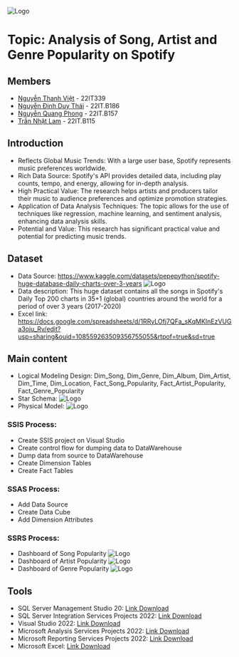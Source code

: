 
![Logo](https://upload.wikimedia.org/wikipedia/vi/5/5a/Logo_tr%C6%B0%E1%BB%9Dng_%C4%90%E1%BA%A1i_h%E1%BB%8Dc_C%C3%B4ng_ngh%E1%BB%87_th%C3%B4ng_tin_v%C3%A0_Truy%E1%BB%81n_th%C3%B4ng_Vi%E1%BB%87t_-_H%C3%A0n%2C_%C4%90%E1%BA%A1i_h%E1%BB%8Dc_%C4%90%C3%A0_N%E1%BA%B5ng.svg)
# Topic: Analysis of Song, Artist and Genre Popularity on Spotify
## Members
- [Nguyễn Thanh Việt](https://github.com/Batmantk12345) - 22IT339
- [Nguyễn Đinh Duy Thái](https://github.com/ThaiNguyen-DEV) - 22IT.B186
- [Nguyễn Quang Phong](https://github.com/zacknguyn) - 22IT.B157
- [Trần Nhật Lam](https://github.com/nhatlam214) - 22IT.B115

## Introduction
- Reflects Global Music Trends: With a large user base, Spotify represents music preferences worldwide.
- Rich Data Source: Spotify's API provides detailed data, including play counts, tempo, and energy, allowing for in-depth analysis.
- High Practical Value: The research helps artists and producers tailor their music to audience preferences and optimize promotion strategies.
- Application of Data Analysis Techniques: The topic allows for the use of techniques like regression, machine learning, and sentiment analysis, enhancing data analysis skills.
- Potential and Value: This research has significant practical value and potential for predicting music trends.

## Dataset
- Data Source: https://www.kaggle.com/datasets/pepepython/spotify-huge-database-daily-charts-over-3-years
![Logo](https://i.postimg.cc/JyYjtQJC/dataset.png)
- Data description: This huge dataset contains all the songs in Spotify's Daily Top 200 charts in 35+1 (global) countries around the world for a period of over 3 years (2017-2020)
- Excel link: https://docs.google.com/spreadsheets/d/1RRyLOfj7QFa_sKqMKInEzVUGa3oju_Rv/edit?usp=sharing&ouid=108559263509356755055&rtpof=true&sd=true

## Main content
- Logical Modeling Design: Dim_Song, Dim_Genre, Dim_Album, Dim_Artist, Dim_Time, Dim_Location, Fact_Song_Popularity, Fact_Artist_Popularity, Fact_Genre_Popularity
- Star Schema:
![Logo](https://i.postimg.cc/hfV8MTFV/star.png)
- Physical Model:
![Logo](https://i.postimg.cc/2LZQsB1R/physical.png)
### SSIS Process:
- Create SSIS project on Visual Studio
- Create control flow for dumping data to DataWarehouse
- Dump data from source to DataWarehouse
- Create Dimension Tables
- Create Fact Tables
### SSAS Process:
- Add Data Source
- Create Data Cube
- Add Dimension Attributes
### SSRS Process:
- Dashboard of Song Popularity
![Logo](https://i.postimg.cc/0rTdpZ48/rp1.png)
- Dashboard of Artist Popularity
![Logo](https://i.postimg.cc/ZWZ8QnZ2/rp2.png)
- Dashboard of Genre Popularity
![Logo](https://i.postimg.cc/xk1K0ZXP/rp3.png)
## Tools
- SQL Server Management Studio 20: [Link Download](https://learn.microsoft.com/en-us/sql/ssms/download-sql-server-management-studio-ssms?view=sql-server-ver16&fbclid=IwZXh0bgNhZW0CMTEAAR0fdj20xbt3zZGfzP6EJNK2RDNbv-VBDD9M8CbNOnhWhETegcfr4EhPd4U_aem_AJI96LOQPds2Qn1vZsrU-A)
- SQL Server Integration Services Projects 2022: [Link Download](https://marketplace.visualstudio.com/items?itemName=SSIS.MicrosoftDataToolsIntegrationServices&fbclid=IwZXh0bgNhZW0CMTEAAR1nM6BlnmNMkWUkhc6LFq6TY8fBqGw0lp9TOxpa2rKEKmGnC-p7h0mrVy4_aem_BNa6Ko6GhvXOWeg5TQcgjw)
- Visual Studio 2022: [Link Download](https://visualstudio.microsoft.com/vs/?fbclid=IwZXh0bgNhZW0CMTEAAR3aymLrNvc65GeB8K2ICLovjuhWzV82o2aidDfESnPZc0S8VJU2VVaK2KE_aem_wRFo7zPNbm2tN2volQj6fQ)
- Microsoft Analysis Services Projects 2022: [Link Download](https://marketplace.visualstudio.com/items?itemName=ProBITools.MicrosoftAnalysisServicesModelingProjects2022&fbclid=IwZXh0bgNhZW0CMTEAAR3_gfA9WFJK-dhTiFkn6g6CwowkFnd2GCEnUzfug32U05f1hgRMjSemS5Q_aem_xnRwFwoN6khLboVoqqgcdg)
- Microsoft Reporting Services Projects 2022: [Link Download](https://marketplace.visualstudio.com/items?itemName=ProBITools.MicrosoftReportProjectsforVisualStudio2022&fbclid=IwZXh0bgNhZW0CMTEAAR2DLAgrMrnXxg_x095T2qxtiXnN6XLkKtbM8glVMMrv8C2aU4fUv1r_BBg_aem_6FUUjymifZKbT5pRZAbNfQ)
- Microsoft Excel: [Link Download](https://www.microsoft.com/en-us/microsoft-365/excel?fbclid=IwZXh0bgNhZW0CMTEAAR10GpL1XCfOught8j79b5HoqlKqZLMpoD14CG3kj2URunoPdoXo4yhF3NI_aem_nN1ZB90W33RCHpWJSjw6fw)
